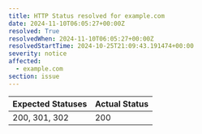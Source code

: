 ```yaml
---
title: HTTP Status resolved for example.com
date: 2024-11-10T06:05:27+00:00Z
resolved: True
resolvedWhen: 2024-11-10T06:05:27+00:00Z
resolvedStartTime: 2024-10-25T21:09:43.191474+00:00
severity: notice
affected:
  - example.com
section: issue
---
```


| Expected Statuses | Actual Status  |
|-------------------|----------------|
| 200, 301, 302 | 200 |
